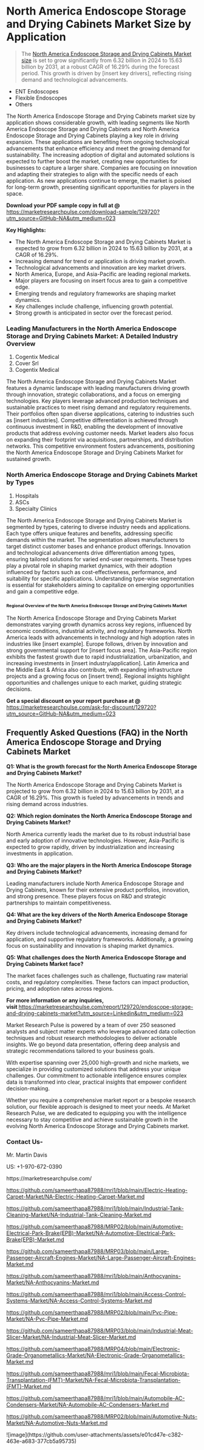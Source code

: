 <h1>North America Endoscope Storage and Drying Cabinets Market&nbsp;Size by Application</h1><blockquote><p>The <a href="https://marketresearchpulse.com/download-sample/129720?utm_source=GitHub-NA&amp;utm_medium=023">North America Endoscope Storage and Drying Cabinets Market size</a> is set to grow significantly from 6.32 billion in 2024 to 15.63 billion by 2031, at a robust CAGR of 16.29% during the forecast period. This growth is driven by [insert key drivers], reflecting rising demand and technological advancements.</p></blockquote><ul><li>ENT Endoscopes<li> Flexible Endoscopes<li> Others</li></ul><p>The North America Endoscope Storage and Drying Cabinets market size by application shows considerable growth, with leading segments like North America Endoscope Storage and Drying Cabinets and North America Endoscope Storage and Drying Cabinets playing a key role in driving expansion. These applications are benefiting from ongoing technological advancements that enhance efficiency and meet the growing demand for sustainability. The increasing adoption of digital and automated solutions is expected to further boost the market, creating new opportunities for businesses to capture a larger share. Companies are focusing on innovation and adapting their strategies to align with the specific needs of each application. As new applications continue to emerge, the market is poised for long-term growth, presenting significant opportunities for players in the space.</p><p><strong>Download your PDF sample copy in full at @ </strong><a href="https://marketresearchpulse.com/download-sample/129720?utm_source=GitHub-NA&amp;utm_medium=023">https://marketresearchpulse.com/download-sample/129720?utm_source=GitHub-NA&amp;utm_medium=023</a></p><p><strong>Key Highlights: </strong></p><ul><li>The North America Endoscope Storage and Drying Cabinets Market is expected to grow from 6.32 billion in 2024 to 15.63 billion by 2031, at a CAGR of 16.29%.</li><li>Increasing demand for trend or application is driving market growth.</li><li>Technological advancements and innovation are key market drivers.</li><li>North America, Europe, and Asia-Pacific are leading regional markets.</li><li>Major players are focusing on insert focus area to gain a competitive edge.</li><li>Emerging trends and regulatory frameworks are shaping market dynamics.</li><li>Key challenges include challenge, influencing growth potential.</li><li>Strong growth is anticipated in sector over the forecast period.</li></ul><h3>Leading Manufacturers in the North America Endoscope Storage and Drying Cabinets Market: A Detailed Industry Overview</h3><ol><li>Cogentix Medical</li><li>Cover Srl</li><li>Cogentix Medical</li></ol><div class="flex max-w-full flex-col flex-grow"><div class="min-h-8 text-message flex w-full flex-col items-end gap-2 whitespace-normal break-words [.text-message+&amp;]:mt-5" dir="auto" data-message-author-role="assistant" data-message-id="fd8432e4-4910-450d-b182-61b7bfb0a01f" data-message-model-slug="gpt-4o"><div class="flex w-full flex-col gap-1 empty:hidden first:pt-[3px]"><div class="markdown prose w-full break-words dark:prose-invert light"><p>The North America Endoscope Storage and Drying Cabinets Market features a dynamic landscape with leading manufacturers driving growth through innovation, strategic collaborations, and a focus on emerging technologies. Key players leverage advanced production techniques and sustainable practices to meet rising demand and regulatory requirements. Their portfolios often span diverse applications, catering to industries such as [insert industries]. Competitive differentiation is achieved through continuous investment in R&amp;D, enabling the development of innovative products that address evolving customer needs. Market leaders also focus on expanding their footprint via acquisitions, partnerships, and distribution networks. This competitive environment fosters advancements, positioning the North America Endoscope Storage and Drying Cabinets Market for sustained growth.</p></div></div></div></div><h3>North America Endoscope Storage and Drying Cabinets Market by Types</h3><ol><li>Hospitals<li> ASCs<li> Specialty Clinics</li></ol><div class="flex max-w-full flex-col flex-grow"><div class="min-h-8 text-message flex w-full flex-col items-end gap-2 whitespace-normal break-words [.text-message+&amp;]:mt-5" dir="auto" data-message-author-role="assistant" data-message-id="084470be-0bb7-4664-bddf-5156b4f41249" data-message-model-slug="gpt-4o-mini"><div class="flex w-full flex-col gap-1 empty:hidden first:pt-[3px]"><div class="markdown prose w-full break-words dark:prose-invert light"><p>The North America Endoscope Storage and Drying Cabinets Market is segmented by types, catering to diverse industry needs and applications. Each type offers unique features and benefits, addressing specific demands within the market. The segmentation allows manufacturers to target distinct customer bases and enhance product offerings. Innovation and technological advancements drive differentiation among types, ensuring tailored solutions for varied end-user requirements. These types play a pivotal role in shaping market dynamics, with their adoption influenced by factors such as cost-effectiveness, performance, and suitability for specific applications. Understanding type-wise segmentation is essential for stakeholders aiming to capitalize on emerging opportunities and gain a competitive edge.</p></div></div></div></div><h3><span style="font-size: 11px;">Regional Overview of the North America Endoscope Storage and Drying Cabinets Market</span></h3><div class="flex max-w-full flex-col flex-grow"><div class="min-h-8 text-message flex w-full flex-col items-end gap-2 whitespace-normal break-words [.text-message+&amp;]:mt-5" dir="auto" data-message-author-role="assistant" data-message-id="e9038762-ce64-4e30-91c9-9bd413514231" data-message-model-slug="gpt-4o-mini"><div class="flex w-full flex-col gap-1 empty:hidden first:pt-[3px]"><div class="markdown prose w-full break-words dark:prose-invert light"><p>The North America Endoscope Storage and Drying Cabinets Market demonstrates varying growth dynamics across key regions, influenced by economic conditions, industrial activity, and regulatory frameworks. North America leads with advancements in technology and high adoption rates in industries like [insert example]. Europe follows, driven by innovation and strong governmental support for [insert focus area]. The Asia-Pacific region exhibits the fastest growth due to rapid industrialization, urbanization, and increasing investments in [insert industry/application]. Latin America and the Middle East &amp; Africa also contribute, with expanding infrastructure projects and a growing focus on [insert trend]. Regional insights highlight opportunities and challenges unique to each market, guiding strategic decisions.</p></div></div></div></div><p><strong>Get a special discount on your report purchase at @ </strong><a href="https://marketresearchpulse.com/ask-for-discount/129720?utm_source=GitHub-NA&amp;utm_medium=023">https://marketresearchpulse.com/ask-for-discount/129720?utm_source=GitHub-NA&amp;utm_medium=023</a></p><h2>Frequently Asked Questions (FAQ) in the North America Endoscope Storage and Drying Cabinets Market</h2><p><strong>Q1: What is the growth forecast for the North America Endoscope Storage and Drying Cabinets Market?</strong></p><p>The North America Endoscope Storage and Drying Cabinets Market is projected to grow from 6.32 billion in 2024 to 15.63 billion by 2031, at a CAGR of 16.29%. This growth is fueled by advancements in trends and rising demand across industries.</p><p><strong>Q2: Which region dominates the North America Endoscope Storage and Drying Cabinets Market?</strong></p><p>North America currently leads the market due to its robust industrial base and early adoption of innovative technologies. However, Asia-Pacific is expected to grow rapidly, driven by industrialization and increasing investments in application.</p><p><strong>Q3: Who are the major players in the North America Endoscope Storage and Drying Cabinets Market?</strong></p><p>Leading manufacturers include North America Endoscope Storage and Drying Cabinets, known for their extensive product portfolios, innovation, and strong presence. These players focus on R&amp;D and strategic partnerships to maintain competitiveness.</p><p><strong>Q4: What are the key drivers of the North America Endoscope Storage and Drying Cabinets Market?</strong></p><p>Key drivers include technological advancements, increasing demand for application, and supportive regulatory frameworks. Additionally, a growing focus on sustainability and innovation is shaping market dynamics.</p><p><strong>Q5: What challenges does the North America Endoscope Storage and Drying Cabinets Market face?</strong></p><p>The market faces challenges such as challenge, fluctuating raw material costs, and regulatory complexities. These factors can impact production, pricing, and adoption rates across regions.</p><p><strong>For more information or any inquiries, visit&nbsp;</strong><a href="https://marketresearchpulse.com/report/129720/endoscope-storage-and-drying-cabinets-market?utm_source=Linkedin&utm_medium=023">https://marketresearchpulse.com/report/129720/endoscope-storage-and-drying-cabinets-market?utm_source=Linkedin&utm_medium=023</a></p><p>Market Research Pulse is powered by a team of over 250 seasoned analysts and subject matter experts who leverage advanced data collection techniques and robust research methodologies to deliver actionable insights. We go beyond data presentation, offering deep analysis and strategic recommendations tailored to your business goals.</p><p>With expertise spanning over 25,000 high-growth and niche markets, we specialize in providing customized solutions that address your unique challenges. Our commitment to actionable intelligence ensures complex data is transformed into clear, practical insights that empower confident decision-making.</p><p>Whether you require a comprehensive market report or a bespoke research solution, our flexible approach is designed to meet your needs. At Market Research Pulse, we are dedicated to equipping you with the intelligence necessary to stay competitive and achieve sustainable growth in the evolving North America Endoscope Storage and Drying Cabinets market.</p><h3><strong>Contact Us-</strong></h3><p>Mr. Martin Davis</p><p>US: +1-970-672-0390</p><p>https://marketresearchpulse.com/</p><p><a href="https://github.com/sameerthapa87988/mri1/blob/main/Electric-Heating-Carpet-Market/NA-Electric-Heating-Carpet-Market.md">https://github.com/sameerthapa87988/mri1/blob/main/Electric-Heating-Carpet-Market/NA-Electric-Heating-Carpet-Market.md</a></p><p><a href="https://github.com/sameerthapa87988/mri1/blob/main/Industrial-Tank-Cleaning-Market/NA-Industrial-Tank-Cleaning-Market.md">https://github.com/sameerthapa87988/mri1/blob/main/Industrial-Tank-Cleaning-Market/NA-Industrial-Tank-Cleaning-Market.md</a></p><p><a href="https://github.com/sameerthapa87988/MRP02/blob/main/Automotive-Electrical-Park-Brake(EPB)-Market/NA-Automotive-Electrical-Park-Brake(EPB)-Market.md">https://github.com/sameerthapa87988/MRP02/blob/main/Automotive-Electrical-Park-Brake(EPB)-Market/NA-Automotive-Electrical-Park-Brake(EPB)-Market.md</a></p><p><a href="https://github.com/sameerthapa87988/MRP03/blob/main/Large-Passenger-Aircraft-Engines-Market/NA-Large-Passenger-Aircraft-Engines-Market.md">https://github.com/sameerthapa87988/MRP03/blob/main/Large-Passenger-Aircraft-Engines-Market/NA-Large-Passenger-Aircraft-Engines-Market.md</a></p><p><a href="https://github.com/sameerthapa87988/mri1/blob/main/Anthocyanins-Market/NA-Anthocyanins-Market.md">https://github.com/sameerthapa87988/mri1/blob/main/Anthocyanins-Market/NA-Anthocyanins-Market.md</a></p><p><a href="https://github.com/sameerthapa87988/mri1/blob/main/Access-Control-Systems-Market/NA-Access-Control-Systems-Market.md">https://github.com/sameerthapa87988/mri1/blob/main/Access-Control-Systems-Market/NA-Access-Control-Systems-Market.md</a></p><p><a href="https://github.com/sameerthapa87988/MRP02/blob/main/Pvc-Pipe-Market/NA-Pvc-Pipe-Market.md">https://github.com/sameerthapa87988/MRP02/blob/main/Pvc-Pipe-Market/NA-Pvc-Pipe-Market.md</a></p><p><a href="https://github.com/sameerthapa87988/MRP03/blob/main/Industrial-Meat-Slicer-Market/NA-Industrial-Meat-Slicer-Market.md">https://github.com/sameerthapa87988/MRP03/blob/main/Industrial-Meat-Slicer-Market/NA-Industrial-Meat-Slicer-Market.md</a></p><p><a href="https://github.com/sameerthapa87988/MRP04/blob/main/Electronic-Grade-Organometallics-Market/NA-Electronic-Grade-Organometallics-Market.md">https://github.com/sameerthapa87988/MRP04/blob/main/Electronic-Grade-Organometallics-Market/NA-Electronic-Grade-Organometallics-Market.md</a></p><p><a href="https://github.com/sameerthapa87988/mri1/blob/main/Fecal-Microbiota-Transplantation-(FMT)-Market/NA-Fecal-Microbiota-Transplantation-(FMT)-Market.md">https://github.com/sameerthapa87988/mri1/blob/main/Fecal-Microbiota-Transplantation-(FMT)-Market/NA-Fecal-Microbiota-Transplantation-(FMT)-Market.md</a></p><p><a href="https://github.com/sameerthapa87988/mri1/blob/main/Automobile-AC-Condensers-Market/NA-Automobile-AC-Condensers-Market.md">https://github.com/sameerthapa87988/mri1/blob/main/Automobile-AC-Condensers-Market/NA-Automobile-AC-Condensers-Market.md</a></p><p><a href="https://github.com/sameerthapa87988/MRP02/blob/main/Automotive-Nuts-Market/NA-Automotive-Nuts-Market.md">https://github.com/sameerthapa87988/MRP02/blob/main/Automotive-Nuts-Market/NA-Automotive-Nuts-Market.md</a></p>
![image](https://github.com/user-attachments/assets/e01cd47e-c382-463e-a683-377cb5a95735)
